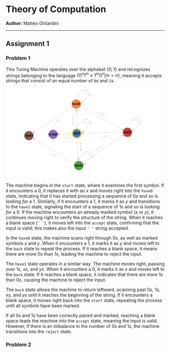 # Theory of Computation  
**Author:** Matteo Ghilardini

---

## Assignment 1
### Problem 1

This Turing Machine operates over the alphabet $\{0,1\}$ and recognizes strings belonging to the language $\{0^n 1^m \lor 1^m 0^n | m=n\}$, meaning it accepts strings that consist of an equal number of `0`s and `1`s.

![problem1](Diagrams/prob1.png)

The machine begins in the `start` state, where it examines the first symbol. If it encounters a $0$, it replaces it with an $x$ and moves right into the `have0` state, indicating that it has started processing a sequence of $0s$ and so is _looking for_ a $1$. Similarly, if it encounters a $1$, it marks it as $y$ and transitions to the `have1` state, signaling the start of a sequence of $1s$ and so is _looking for_ a $0$. If the machine encounters an already marked symbol ($x$ or $y$), it continues moving right to verify the structure of the string. When it reaches a blank space (`' '`), it moves left into the `accept` state, confirming that the input is valid; this makes also the input `' '` string accepted.

In the `have0` state, the machine scans right through $0s$, as well as marked symbols $x$ and $y$. When it encounters a $1$, it marks it as $y$ and moves left to the `back` state to repeat the process. If it reaches a blank space, it means there are more $0s$ than $1s$, leading the machine to reject the input.

The `have1` state operates in a similar way. The machine moves right, passing over $1s$, $xs$, and $ys$. When it encounters a $0$, it marks it as $x$ and moves left to the `back` state. If it reaches a blank space, it indicates that there are more $1s$ than $0s$, causing the machine to reject the input.

The `back` state allows the machine to return leftward, scanning past $0s$, $1s$, $xs$, and $ys$ until it reaches the beginning of the string. If it encounters a blank space, it moves right back into the `start` state, repeating the process until all symbols have been marked.

If all $0s$ and $1s$ have been correctly paired and marked, reaching a blank space leads the machine into the `accept` state, meaning the input is valid. However, if there is an imbalance in the number of $0s$ and $1s$, the machine transitions into the `reject` state.


### Problem 2